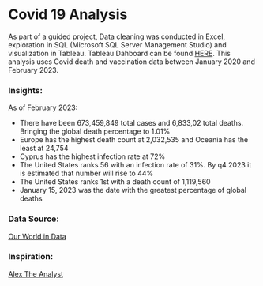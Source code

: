 # Covid 19 Analysis 

As part of a guided project, Data cleaning was conducted in Excel, exploration in SQL (Microsoft SQL Server Management Studio) and visualization in Tableau. Tableau Dahboard can be found [HERE](https://public.tableau.com/app/profile/jacqueline.alsina/viz/Covid19Project_16783050797590/Dashboard2).
This analysis uses Covid death and vaccination data between January 2020 and February 2023.  

### Insights: 
As of February 2023: 
- There have been 673,459,849 total cases and 6,833,02 total deaths. Bringing the global death percentage to 1.01% 
- Europe has the highest death count at 2,032,535 and Oceania has the least at 24,754 
- Cyprus has the highest infection rate at 72% 
- The United States ranks 56 with an infection rate of 31%. By q4 2023 it is estimated that number will rise to 44%
- The United States ranks 1st with a death count of 1,119,560 
- January 15, 2023 was the date with the greatest percentage of global deaths 

### Data Source: 
[Our World in Data](https://ourworldindata.org/covid-deaths)
### Inspiration: 
[Alex The Analyst](https://public.tableau.com/app/profile/alexander.freberg/viz/CovidDashboardTutorial/Dashboard1)
